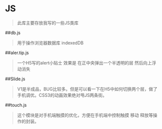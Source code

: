 # JS
>此库主要存放我写的一些JS类库


##db.js
>用于操作浏览器数据库 indexedDB

##aler.tip.js
>一个H5写的alert小贴士
效果是 在正中央弹出一个半透明的层 然后向上浮动消失

##Slide.js
>V1是半成品，BUG比较多。但是可以看一下在H5中如何切换两个层，做了手机调优。CSS3的动画效果绝对甩JS两条街。

##touch.js
>这个模块是对手机端触摸的优化，方便在手机端中控制触摸 移动 释放等操作的封装。